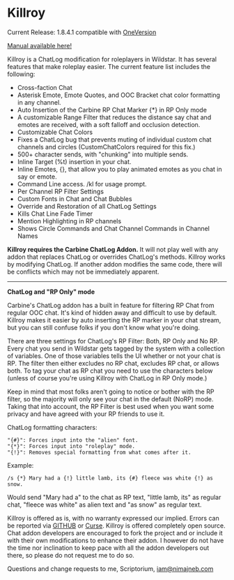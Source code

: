 Killroy
=======

Current Release: 1.8.4.1 
compatible with [OneVersion](http://www.curse.com/ws-addons/wildstar/231062-oneversion)

[Manual available here!](http://www.wildstar-roleplay.com/forum/m/11410152/viewthread/16453255-documentation-killroy-manual/page/1)

Killroy is a ChatLog modification for roleplayers in Wildstar. It has several features that make roleplay easier. The current feature list includes the following:

* Cross-faction Chat
* Asterisk Emote, Emote Quotes, and OOC Bracket chat color formatting in any channel.
* Auto Insertion of the Carbine RP Chat Marker {*} in RP Only mode
* A customizable Range Filter that reduces the distance say chat and emotes are received, with a soft falloff and occlusion detection.
* Customizable Chat Colors
* Fixes a ChatLog  bug that prevents muting of individual custom chat channels and circles (CustomChatColors required for this fix.)
* 500+ character sends, with "chunking" into multiple sends.
* Inline Target (%t) insertion in your chat.
* Inline Emotes, {<youremote>}, that allow you to play animated emotes as you chat in say or emote.
* Command Line access. /kl for usage prompt.
* Per Channel RP Filter Settings
* Custom Fonts in Chat and Chat Bubbles
* Override and Restoration of all ChatLog Settings
* Kills Chat Line Fade Timer
* Mention Highlighting in RP channels
* Shows Circle Commands and Chat Channel Commands in Channel Names

**Killroy requires the Carbine ChatLog Addon.** It will not play well with any addon that replaces ChatLog or overrides ChatLog's methods. Killroy works by modifying ChatLog. If another addon modifies the same code, there will be conflicts which may not be immediately apparent.

---

**ChatLog and "RP Only" mode**

Carbine's ChatLog addon has a built in feature for filtering RP Chat from regular OOC chat. It's kind of hidden away and difficult to use by default. Killroy makes it easier by auto inserting the RP marker in your chat stream, but you can still confuse folks if you don't know what you're doing.

There are three settings for ChatLog's RP Filter: Both, RP Only and No RP. Every chat you send in Wildstar gets tagged by the system with a collection of variables. One of those variables tells the UI whether or not your chat is RP. The filter then either excludes no RP chat, excludes RP chat, or allows both. To tag your chat as RP chat you need to use the characters below (unless of course you're using Killroy with ChatLog in RP Only mode.)

Keep in mind that most folks aren't going to notice or bother with the RP filter, so the majority will only see your chat in the default (NoRP) mode. Taking that into account, the RP Filter is best used when you want some privacy and have agreed with your RP friends to use it.

ChatLog formatting characters:

```
"{#}": Forces input into the "alien" font.  
"{*}": Forces input into "roleplay" mode.  
"{!}": Removes special formatting from what comes after it.
```

Example:

```
/s {*} Mary had a {!} little lamb, its {#} fleece was white {!} as snow.
```

Would send "Mary had a" to the chat as RP text, "little lamb, its" as regular chat, "fleece was white" as alien text and "as snow" as regular text.



Killroy is offered as is, with no warranty expressed our implied. Errors can be reported via [GITHUB](http://github.com/baslack/Killroy/) or [Curse](http://www.curse.com/ws-addons/wildstar/220130-scchatlog). Killroy is offered completely open source. Chat addon developers are encouraged to fork the project and or include it with their own modifications to enhance their addon. I however do not have the time nor inclination to keep pace with all the addon developers out there, so please do not request me to do so.

Questions and change requests to me, Scriptorium, [iam@nimajneb.com](mailto:iam@nimajneb.com)
